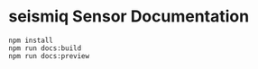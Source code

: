 seismiq Sensor Documentation
================

```shell
npm install
npm run docs:build
npm run docs:preview
```
